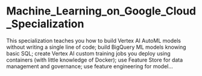 # Machine_Learning_on_Google_Cloud_Specialization
This specialization teaches you how to build Vertex AI AutoML models without writing a single line of code; build BigQuery ML models knowing basic SQL; create Vertex AI custom training jobs you deploy using containers (with little knowledge of Docker); use Feature Store for data management  and governance;  use feature engineering for model...
